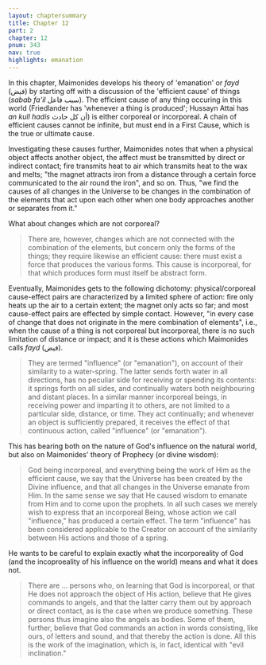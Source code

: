 ```yaml
---
layout: chaptersummary
title: Chapter 12
part: 2
chapter: 12
pnum: 343
nav: true
highlights: emanation
---
```


In this chapter, Maimonides develops his theory of 'emanation' or _fayd_ (فيض) by starting off with a discussion of the 'efficient cause' of things (_sabab fa'il_ سبب فاعل). The efficient cause of any thing occuring in this world (Friedlander has 'whenever a thing is produced'; Hussayn Attai has _an kull hadis_ أن كل حادث) is either corporeal or incorporeal. A chain of efficient causes cannot be infinite, but must end in a First Cause, which is the true or ultimate cause.

Investigating these causes further, Maimonides notes that when a physical object affects another object, the affect must be transmitted by direct or indirect contact; fire transmits heat to air which transmits heat to the wax and melts; "the magnet attracts iron from a distance through a certain force communicated to the air round the iron", and so on. Thus, "we find the causes of all changes in the Universe to be changes in the combination of the elements that act upon each other when one body approaches another or separates from it."

What about changes which are not corporeal? 
> There are, however, changes which are not connected with the combination of the elements, but concern only the forms of the things; they require likewise an efficient cause: there must exist a force that produces the various forms. This cause is incorporeal, for that which produces form must itself be abstract form.

Eventually, Maimonides gets to the following dichotomy: physical/corporeal cause-effect pairs are characterized by a limited sphere of action: fire only heats up the air to a certain extent; the magnet only acts so far; and most cause-effect pairs are effected by simple contact. However, "in every case of change that does not originate in the mere combination of elements", i.e., when the cause of a thing is not corporeal but incorporeal, there is no such limitation of distance or impact; and it is these actions which Maimonides calls _fayd_ (فيض).
> They are termed "influence" (or "emanation"), on account of their similarity to a water-spring. The latter sends forth water in all directions, has no peculiar side for receiving or spending its contents: it springs forth on all sides, and continually waters both neighbouring and distant places. In a similar manner incorporeal beings, in receiving power and imparting it to others, are not limited to a particular side, distance, or time. They act continually; and whenever an object is sufficiently prepared, it receives the effect of that continuous action, called "influence" (or "emanation").

This has bearing both on the nature of God's influence on the natural world, but also on Maimonides' theory of Prophecy (or divine wisdom):
> God being incorporeal, and everything being the work of Him as the efficient cause, we say that the Universe has been created by the Divine influence, and that all changes in the Universe emanate from Him. In the same sense we say that He caused wisdom to emanate from Him and to come upon the prophets. In all such cases we merely wish to express that an incorporeal Being, whose action we call "influence," has produced a certain effect. The term "influence" has been considered applicable to the Creator on account of the similarity between His actions and those of a spring.

He wants to be careful to explain exactly what the incorporeality of God (and the incoproeality of his influence on the world) means and what it does not.
> There are ... persons who, on learning that God is incorporeal, or that He does not approach the object of His action, believe that He gives commands to angels, and that the latter carry them out by approach or direct contact, as is the case when we produce something. These persons thus imagine also the angels as bodies. Some of them, further, believe that God commands an action in words consisting, like ours, of letters and sound, and that thereby the action is done. All this is the work of the imagination, which is, in fact, identical with "evil inclination."
